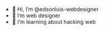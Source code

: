 - 👋 Hi, I’m @edsonluis-webdesigner
- 👀 I’m web designer
- 🌱 I’m learning about hacking web

<!---
edsonluis-webdesigner/edsonluis-webdesigner is a ✨ special ✨ repository because its `README.md` (this file) appears on your GitHub profile.
You can click the Preview link to take a look at your changes.
--->
